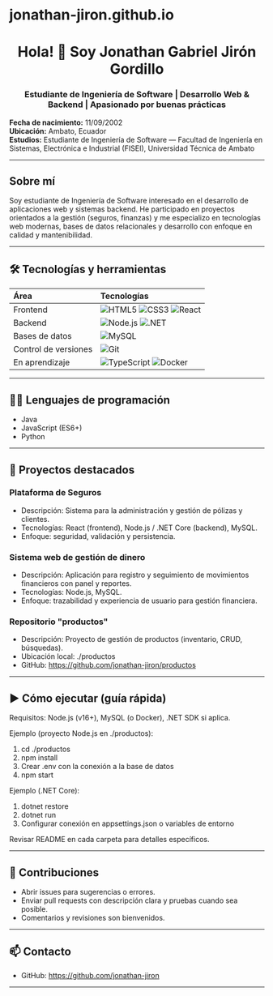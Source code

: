 # jonathan-jiron.github.io



<h1 align="center">Hola! 👋 Soy Jonathan Gabriel Jirón Gordillo</h1>
<h3 align="center">Estudiante de Ingeniería de Software | Desarrollo Web & Backend | Apasionado por buenas prácticas</h3>

**Fecha de nacimiento:** 11/09/2002  
**Ubicación:** Ambato, Ecuador  
**Estudios:** Estudiante de Ingeniería de Software — Facultad de Ingeniería en Sistemas, Electrónica e Industrial (FISEI), Universidad Técnica de Ambato

---

## Sobre mí
Soy estudiante de Ingeniería de Software interesado en el desarrollo de aplicaciones web y sistemas backend. He participado en proyectos orientados a la gestión (seguros, finanzas) y me especializo en tecnologías web modernas, bases de datos relacionales y desarrollo con enfoque en calidad y mantenibilidad.

---

## 🛠️ Tecnologías y herramientas

| Área | Tecnologías |
| :--- | :--- |
| Frontend | ![HTML5](https://img.shields.io/badge/HTML5-E34F26?style=for-the-badge&logo=html5&logoColor=white) ![CSS3](https://img.shields.io/badge/CSS3-1572B6?style=for-the-badge&logo=css3&logoColor=white) ![React](https://img.shields.io/badge/React-61DAFB?style=for-the-badge&logo=react&logoColor=black) |
| Backend | ![Node.js](https://img.shields.io/badge/Node.js-339933?style=for-the-badge&logo=node.js&logoColor=white) ![.NET](https://img.shields.io/badge/.NET-512BD4?style=for-the-badge&logo=.net&logoColor=white) |
| Bases de datos | ![MySQL](https://img.shields.io/badge/MySQL-4479A1?style=for-the-badge&logo=mysql&logoColor=white) |
| Control de versiones | ![Git](https://img.shields.io/badge/Git-F05032?style=for-the-badge&logo=git&logoColor=white) |
| En aprendizaje | ![TypeScript](https://img.shields.io/badge/TypeScript-3178C6?style=for-the-badge&logo=typescript&logoColor=white) ![Docker](https://img.shields.io/badge/Docker-2496ED?style=for-the-badge&logo=docker&logoColor=white) |

---

## 🧑‍💻 Lenguajes de programación
- Java  
- JavaScript (ES6+)  
- Python

---

## 🚀 Proyectos destacados

### Plataforma de Seguros
- Descripción: Sistema para la administración y gestión de pólizas y clientes.
- Tecnologías: React (frontend), Node.js / .NET Core (backend), MySQL.
- Enfoque: seguridad, validación y persistencia.

### Sistema web de gestión de dinero
- Descripción: Aplicación para registro y seguimiento de movimientos financieros con panel y reportes.
- Tecnologías: Node.js, MySQL.
- Enfoque: trazabilidad y experiencia de usuario para gestión financiera.

### Repositorio "productos"
- Descripción: Proyecto de gestión de productos (inventario, CRUD, búsquedas).
- Ubicación local: ./productos  
- GitHub: https://github.com/jonathan-jiron/productos

---

## ▶️ Cómo ejecutar (guía rápida)
Requisitos: Node.js (v16+), MySQL (o Docker), .NET SDK si aplica.

Ejemplo (proyecto Node.js en ./productos):
1. cd ./productos  
2. npm install  
3. Crear .env con la conexión a la base de datos  
4. npm start

Ejemplo (.NET Core):
1. dotnet restore  
2. dotnet run  
3. Configurar conexión en appsettings.json o variables de entorno

Revisar README en cada carpeta para detalles específicos.

---

## 🤝 Contribuciones
- Abrir issues para sugerencias o errores.  
- Enviar pull requests con descripción clara y pruebas cuando sea posible.  
- Comentarios y revisiones son bienvenidos.

---

## 📫 Contacto
- GitHub: https://github.com/jonathan-jiron

---
